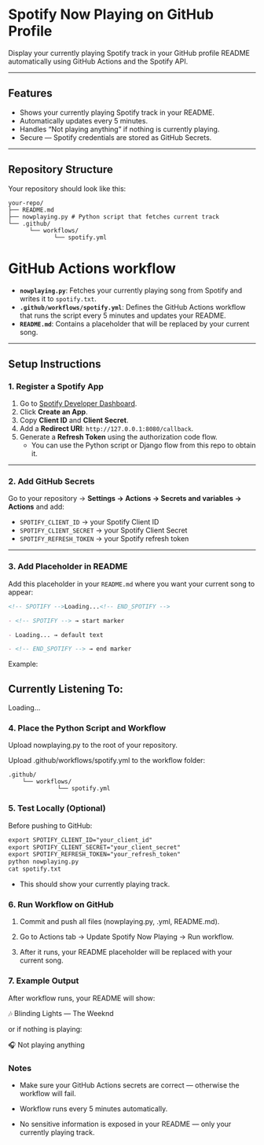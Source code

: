 # Spotify Now Playing on GitHub Profile

Display your currently playing Spotify track in your GitHub profile README automatically using GitHub Actions and the Spotify API.

---

## Features

- Shows your currently playing Spotify track in your README.
- Automatically updates every 5 minutes.
- Handles “Not playing anything” if nothing is currently playing.
- Secure — Spotify credentials are stored as GitHub Secrets.

---

## Repository Structure

Your repository should look like this:
```
your-repo/
├── README.md
├── nowplaying.py # Python script that fetches current track
└── .github/
      └── workflows/
             └── spotify.yml
```

# GitHub Actions workflow

- **`nowplaying.py`**: Fetches your currently playing song from Spotify and writes it to `spotify.txt`.
- **`.github/workflows/spotify.yml`**: Defines the GitHub Actions workflow that runs the script every 5 minutes and updates your README.
- **`README.md`**: Contains a placeholder that will be replaced by your current song.

---

## Setup Instructions

### 1. Register a Spotify App

1. Go to [Spotify Developer Dashboard](https://developer.spotify.com/dashboard/applications).
2. Click **Create an App**.
3. Copy **Client ID** and **Client Secret**.
4. Add a **Redirect URI**: `http://127.0.0.1:8080/callback`.
5. Generate a **Refresh Token** using the authorization code flow.
   - You can use the Python script or Django flow from this repo to obtain it.

---

### 2. Add GitHub Secrets

Go to your repository → **Settings → Actions → Secrets and variables → Actions** and add:

- `SPOTIFY_CLIENT_ID` → your Spotify Client ID
- `SPOTIFY_CLIENT_SECRET` → your Spotify Client Secret
- `SPOTIFY_REFRESH_TOKEN` → your Spotify refresh token

---

### 3. Add Placeholder in README

Add this placeholder in your `README.md` where you want your current song to appear:

```md
<!-- SPOTIFY -->Loading...<!-- END_SPOTIFY -->

- <!-- SPOTIFY --> → start marker

- Loading... → default text

- <!-- END_SPOTIFY --> → end marker
```

Example:

## Currently Listening To:

<!-- SPOTIFY -->Loading...<!-- END_SPOTIFY -->

### 4. Place the Python Script and Workflow

Upload nowplaying.py to the root of your repository.

Upload .github/workflows/spotify.yml to the workflow folder:
```
.github/ 
    └── workflows/ 
              └── spotify.yml
```
### 5. Test Locally (Optional)

Before pushing to GitHub:
```md
export SPOTIFY_CLIENT_ID="your_client_id"
export SPOTIFY_CLIENT_SECRET="your_client_secret"
export SPOTIFY_REFRESH_TOKEN="your_refresh_token"
python nowplaying.py
cat spotify.txt
```

- This should show your currently playing track.

### 6. Run Workflow on GitHub

   1. Commit and push all files (nowplaying.py, .yml, README.md).

   2. Go to Actions tab → Update Spotify Now Playing → Run workflow.

   3. After it runs, your README placeholder will be replaced with your current song.

### 7. Example Output

After workflow runs, your README will show:

🎶 Blinding Lights — The Weeknd

or if nothing is playing:

🎧 Not playing anything

### Notes

- Make sure your GitHub Actions secrets are correct — otherwise the workflow will fail.

- Workflow runs every 5 minutes automatically.

- No sensitive information is exposed in your README — only your currently playing track.
